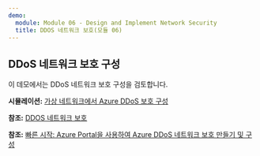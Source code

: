 ```yaml
---
demo:
  module: Module 06 - Design and Implement Network Security
  title: DDOS 네트워크 보호(모듈 06)
---
```

## DDoS 네트워크 보호 구성

이 데모에서는 DDoS 네트워크 보호 구성을 검토합니다.

**시뮬레이션:** [가상 네트워크에서 Azure DDoS 보호 구성](https://mslabs.cloudguides.com/guides/AZ-700%20Lab%20Simulation%20-%20Configure%20Azure%20DDoS%20Protection%20on%20a%20virtual%20network)

**참조:** [DDOS 네트워크 보호](https://learn.microsoft.com/azure/ddos-protection/manage-ddos-protection)

**참조:** [빠른 시작: Azure Portal을 사용하여 Azure DDoS 네트워크 보호 만들기 및 구성](https://learn.microsoft.com/azure/ddos-protection/manage-ddos-protection)
